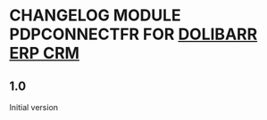 # CHANGELOG MODULE PDPCONNECTFR FOR [DOLIBARR ERP CRM](https://www.dolibarr.org)

## 1.0

Initial version
